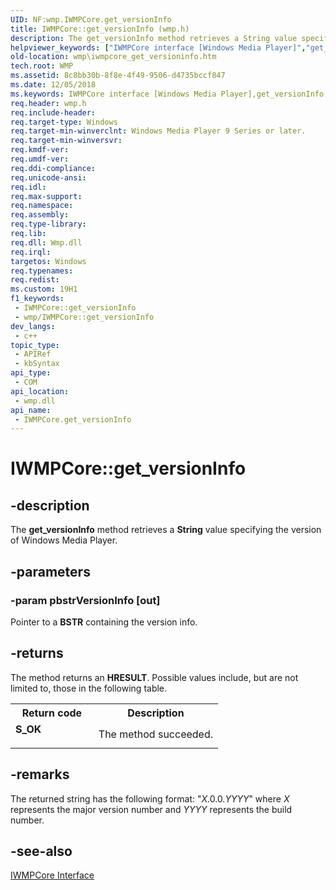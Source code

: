```yaml
---
UID: NF:wmp.IWMPCore.get_versionInfo
title: IWMPCore::get_versionInfo (wmp.h)
description: The get_versionInfo method retrieves a String value specifying the version of Windows Media Player.
helpviewer_keywords: ["IWMPCore interface [Windows Media Player]","get_versionInfo method","IWMPCore.get_versionInfo","IWMPCore::get_versionInfo","IWMPCoreget_versionInfo","get_versionInfo","get_versionInfo method [Windows Media Player]","get_versionInfo method [Windows Media Player]","IWMPCore interface","wmp.iwmpcore_get_versioninfo","wmp/IWMPCore::get_versionInfo"]
old-location: wmp\iwmpcore_get_versioninfo.htm
tech.root: WMP
ms.assetid: 8c8bb30b-8f8e-4f49-9506-d4735bccf847
ms.date: 12/05/2018
ms.keywords: IWMPCore interface [Windows Media Player],get_versionInfo method, IWMPCore.get_versionInfo, IWMPCore::get_versionInfo, IWMPCoreget_versionInfo, get_versionInfo, get_versionInfo method [Windows Media Player], get_versionInfo method [Windows Media Player],IWMPCore interface, wmp.iwmpcore_get_versioninfo, wmp/IWMPCore::get_versionInfo
req.header: wmp.h
req.include-header: 
req.target-type: Windows
req.target-min-winverclnt: Windows Media Player 9 Series or later.
req.target-min-winversvr: 
req.kmdf-ver: 
req.umdf-ver: 
req.ddi-compliance: 
req.unicode-ansi: 
req.idl: 
req.max-support: 
req.namespace: 
req.assembly: 
req.type-library: 
req.lib: 
req.dll: Wmp.dll
req.irql: 
targetos: Windows
req.typenames: 
req.redist: 
ms.custom: 19H1
f1_keywords:
 - IWMPCore::get_versionInfo
 - wmp/IWMPCore::get_versionInfo
dev_langs:
 - c++
topic_type:
 - APIRef
 - kbSyntax
api_type:
 - COM
api_location:
 - wmp.dll
api_name:
 - IWMPCore.get_versionInfo
---
```


# IWMPCore::get_versionInfo


## -description

The <b>get_versionInfo</b> method retrieves a <b>String</b> value specifying the version of Windows Media Player.

## -parameters

### -param pbstrVersionInfo [out]

Pointer to a <b>BSTR</b> containing the version info.

## -returns

The method returns an <b>HRESULT</b>. Possible values include, but are not limited to, those in the following table.

<table>
<tr>
<th>Return code</th>
<th>Description</th>
</tr>
<tr>
<td width="40%">
<dl>
<dt><b>S_OK</b></dt>
</dl>
</td>
<td width="60%">
The method succeeded.

</td>
</tr>
</table>

## -remarks

The returned string has the following format: "<i>X</i>.0.0.<i>YYYY</i>" where <i>X</i> represents the major version number and <i>YYYY</i> represents the build number.

## -see-also

<a href="https://docs.microsoft.com/windows/desktop/api/wmp/nn-wmp-iwmpcore">IWMPCore Interface</a>


